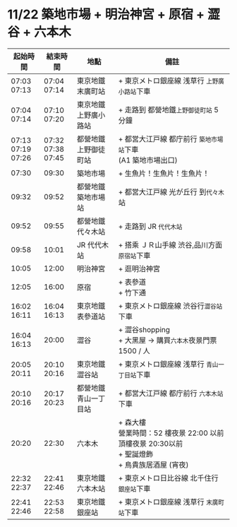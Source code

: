 # 11/22 築地市場 + 明治神宮 + 原宿 + 澀谷 + 六本木

| 起始時間 | 結束時間 | 地點 | 備註 |
|-|-|-|-|
| 07:03<br>07:13 | 07:04<br>07:14 | 東京地鐵<br>末廣町站 | + 東京メトロ銀座線 浅草行 `上野廣小路站`下車 |
| 07:04<br>07:14 | 07:10<br>07:20 | 東京地鐵<br>上野廣小路站 | + 走路到 都營地鐵`上野御徒町站` 5 分鐘 |
| 07:13<br>07:19<br>07:26 | 07:32<br>07:38<br>07:45 | 都營地鐵<br>上野御徒町站 | + 都営大江戸線 都庁前行 `築地市場站`下車<br>(A1 築地市場出口) |
| 07:30 | 09:30 | 築地市場 | + 生魚片！生魚片！生魚片！ |
| 09:32 | 09:52 | 都營地鐵<br>築地市場站 | + 都営大江戸線 光が丘行 到`代々木`站 |
| 09:52 | 09:55 | 都營地鐵<br>代々木站 | + 走路到 JR `代代木站` |
| 09:58 | 10:01 | JR 代代木站 | + 搭乘 ＪＲ山手線 渋谷,品川方面`原宿站`下車 |
| 10:05 | 12:00 | 明治神宮 | + 逛明治神宮 |
| 12:05 | 16:00 | 原宿 | + 表參道<br>+ 竹下通<br> |
| 16:02<br>16:11 | 16:04<br>16:13 | 東京地鐵<br>表參道站 | + 東京メトロ銀座線 渋谷行`澀谷站`下車 |
| 16:04<br>16:13 | 20:00 | 澀谷 | + 澀谷shopping<br>+ 大黑屋 -> 購買`六本木`夜景門票 1500 / 人 |
| 20:05<br>20:11 | 20:10<br>20:16 | 東京地鐵<br>澀谷站 | + 東京メトロ銀座線 浅草行 `青山一丁目站`下車 |
| 20:10<br>20:16 | 20:17<br>20:23 | 都營地鐵<br>青山一丁目站 | + 都営大江戸線 都庁前行 `六本木站`下車 |
| 20:20 | 22:30 | 六本木 | + 森大樓<br>營業時間：52 樓夜景 22:00 以前<br>頂樓夜景 20:30以前<br>+ 聖誕燈飾<br>+ 鳥貴族居酒屋 (宵夜) |
| 22:32<br>22:37 | 22:41<br>22:46 | 東京地鐵<br>六本木站 | + 東京メトロ日比谷線 北千住行 `銀座站`下車 |
| 22:41<br>22:46 | 22:53<br>22:58 | 東京地鐵<br>銀座站 | + 東京メトロ銀座線 浅草行 `末廣町站`下車 |
